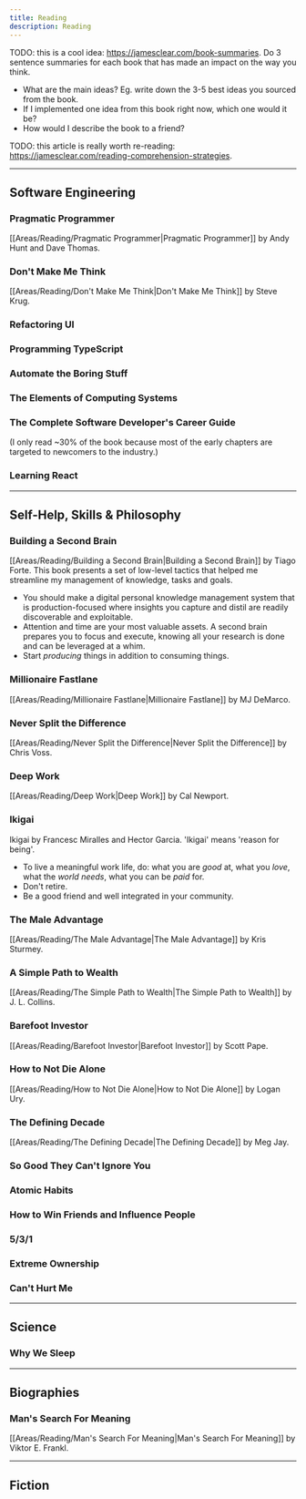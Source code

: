 ```yaml
---
title: Reading
description: Reading
---
```


TODO: this is a cool idea: https://jamesclear.com/book-summaries. Do 3 sentence summaries for each book that has made an impact on the way you think.
-   What are the main ideas? Eg. write down the 3-5 best ideas you sourced from the book.
-   If I implemented one idea from this book right now, which one would it be?
-   How would I describe the book to a friend?

TODO: this article is really worth re-reading: https://jamesclear.com/reading-comprehension-strategies. 

---
## Software Engineering
### Pragmatic Programmer
[[Areas/Reading/Pragmatic Programmer|Pragmatic Programmer]] by Andy Hunt and Dave Thomas.

### Don't Make Me Think
[[Areas/Reading/Don't Make Me Think|Don't Make Me Think]] by Steve Krug.

### Refactoring UI

### Programming TypeScript

### Automate the Boring Stuff

### The Elements of Computing Systems

### The Complete Software Developer's Career Guide
(I only read ~30% of the book because most of the early chapters are targeted to newcomers to the industry.)

### Learning React

---
## Self-Help, Skills & Philosophy
### Building a Second Brain
[[Areas/Reading/Building a Second Brain|Building a Second Brain]] by Tiago Forte. This book presents a set of low-level tactics that helped me streamline my management of knowledge, tasks and goals.
- You should make a digital personal knowledge management system that is production-focused where insights you capture and distil are readily discoverable and exploitable.
- Attention and time are your most valuable assets. A second brain prepares you to focus and execute, knowing all your research is done and can be leveraged at a whim.
- Start *producing* things in addition to consuming things.

### Millionaire Fastlane
[[Areas/Reading/Millionaire Fastlane|Millionaire Fastlane]] by MJ DeMarco.

### Never Split the Difference
[[Areas/Reading/Never Split the Difference|Never Split the Difference]] by Chris Voss.

### Deep Work
[[Areas/Reading/Deep Work|Deep Work]] by Cal Newport.

### Ikigai
Ikigai by Francesc Miralles and Hector Garcia. 'Ikigai' means 'reason for being'.
- To live a meaningful work life, do: what you are *good* at, what you *love*, what the *world needs*, what you can be *paid* for. 
- Don't retire.
- Be a good friend and well integrated in your community.

### The Male Advantage
[[Areas/Reading/The Male Advantage|The Male Advantage]] by Kris Sturmey.

### A Simple Path to Wealth
[[Areas/Reading/The Simple Path to Wealth|The Simple Path to Wealth]] by J. L. Collins.

### Barefoot Investor
[[Areas/Reading/Barefoot Investor|Barefoot Investor]] by Scott Pape.

### How to Not Die Alone
[[Areas/Reading/How to Not Die Alone|How to Not Die Alone]] by Logan Ury.

### The Defining Decade
[[Areas/Reading/The Defining Decade|The Defining Decade]] by Meg Jay.

### So Good They Can't Ignore You

### Atomic Habits

### How to Win Friends and Influence People

### 5/3/1

### Extreme Ownership

### Can't Hurt Me

---
## Science
### Why We Sleep

---
## Biographies
### Man's Search For Meaning
[[Areas/Reading/Man's Search For Meaning|Man's Search For Meaning]] by Viktor E. Frankl.

---

## Fiction
